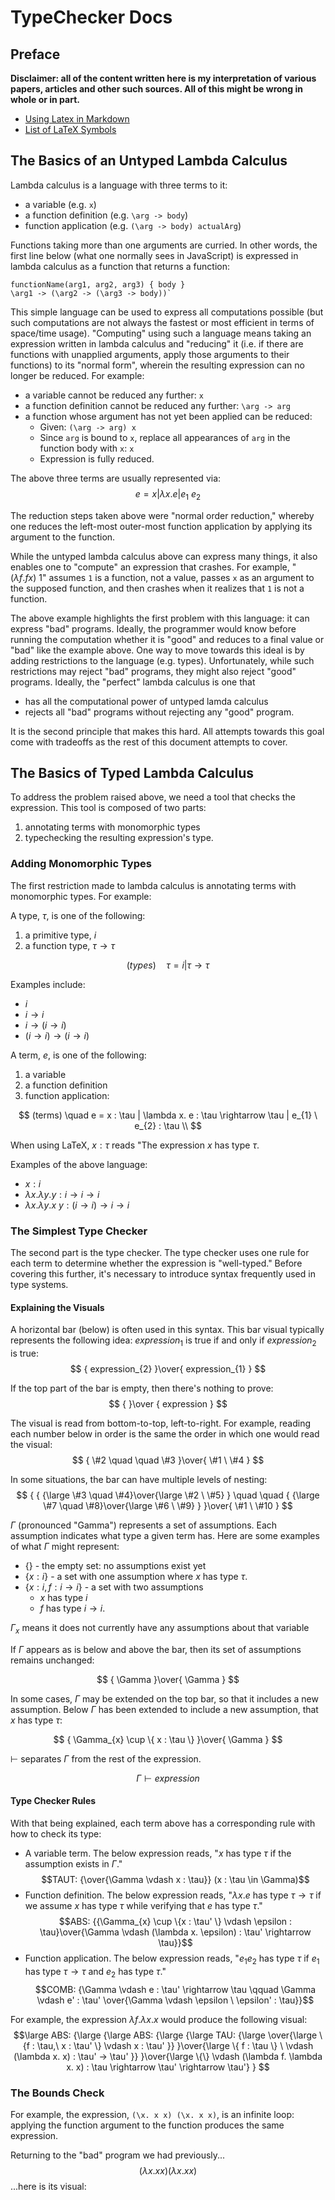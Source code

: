 # TypeChecker Docs

## Preface

**Disclaimer: all of the content written here is my interpretation of various papers, articles and other such sources. All of this might be wrong in whole or in part.**

- [Using Latex in Markdown](https://ashki23.github.io/markdown-latex.html#latex)
- [List of LaTeX Symbols](https://latex.wikia.org/wiki/List_of_LaTeX_symbols)

## The Basics of an Untyped Lambda Calculus

Lambda calculus is a language with three terms to it:
- a variable (e.g. `x`)
- a function definition (e.g. `\arg -> body`)
- function application (e.g. `(\arg -> body) actualArg`)

Functions taking more than one arguments are curried. In other words, the first line below (what one normally sees in JavaScript) is expressed in lambda calculus as a function that returns a function:
```
functionName(arg1, arg2, arg3) { body }
\arg1 -> (\arg2 -> (\arg3 -> body))`
```

This simple language can be used to express all computations possible (but such computations are not always the fastest or most efficient in terms of space/time usage). "Computing" using such a language means taking an expression written in lambda calculus and "reducing" it (i.e. if there are functions with unapplied arguments, apply those arguments to their functions) to its "normal form", wherein the resulting expression can no longer be reduced. For example:
- a variable cannot be reduced any further: `x`
- a function definition cannot be reduced any further: `\arg -> arg`
- a function whose argument has not yet been applied can be reduced:
    - Given: `(\arg -> arg) x`
    - Since `arg` is bound to `x`, replace all appearances of `arg` in the function body with `x`: `x`
    - Expression is fully reduced.

The above three terms are usually represented via:
$$
e = x | \lambda x. e | e_{1} \ e_{2}
$$

The reduction steps taken above were "normal order reduction," whereby one reduces the left-most outer-most function application by applying its argument to the function.

While the untyped lambda calculus above can express many things, it also enables one to "compute" an expression that crashes. For example, "$(\lambda f. f x) \ 1$" assumes `1` is a function, not a value, passes `x` as an argument to the supposed function, and then crashes when it realizes that `1` is not a function.

The above example highlights the first problem with this language: it can express "bad" programs. Ideally, the programmer would know before running the computation whether it is "good" and reduces to a final value or "bad" like the example above. One way to move towards this ideal is by adding restrictions to the language (e.g. types). Unfortunately, while such restrictions may reject "bad" programs, they might also reject "good" programs. Ideally, the "perfect" lambda calculus is one that
- has all the computational power of untyped lamda calculus
- rejects all "bad" programs without rejecting any "good" program.

It is the second principle that makes this hard. All attempts towards this goal come with tradeoffs as the rest of this document attempts to cover.

## The Basics of Typed Lambda Calculus

To address the problem raised above, we need a tool that checks the expression. This tool is composed of two parts:
1. annotating terms with monomorphic types
1. typechecking the resulting expression's type.

### Adding Monomorphic Types

The first restriction made to lambda calculus is annotating terms with monomorphic types. For example:

A type, $\tau$, is one of the following:
1. a primitive type, $i$
2. a function type, $\tau \rightarrow \tau$

$$
(types) \quad \tau = i | \tau \rightarrow \tau
$$

Examples include:
- $i$
- $i \rightarrow i$
- $i \rightarrow (i \rightarrow i)$
- $(i \rightarrow i) \rightarrow (i \rightarrow i)$

A term, $e$, is one of the following:
1. a variable
2. a function definition
3. function application:

$$
(terms) \quad e = x : \tau | \lambda x. e : \tau \rightarrow \tau | e_{1} \ e_{2} : \tau \\
$$

When using LaTeX, $x : \tau$ reads "The expression $x$ has type $\tau$.

Examples of the above language:
- $x : i$
- $\lambda x. \lambda y. y : i \rightarrow i \rightarrow i$
- $\lambda x. \lambda y. x \ y : (i \rightarrow i) \rightarrow i \rightarrow i$

### The Simplest Type Checker

The second part is the type checker. The type checker uses one rule for each term to determine whether the expression is "well-typed." Before covering this further, it's necessary to introduce syntax frequently used in type systems.

#### Explaining the Visuals

A horizontal bar (below) is often used in this syntax. This bar visual typically represents the following idea: $expression_{1}$ is true if and only if $expression_{2}$ is true:
$$
{
expression_{2}
}\over{
  expression_{1}
}
$$

If the top part of the bar is empty, then there's nothing to prove:
$$
{
}\over
{
  expression
}
$$

The visual is read from bottom-to-top, left-to-right. For example, reading each number below in order is the same the order in which one would read the visual:
$$
{
\#2 \quad \quad \#3
}\over{
  \#1 \ \#4
}
$$

In some situations, the bar can have multiple levels of nesting:
$$
{
{
  {\large \#3 \quad \#4}\over{\large \#2 \ \#5}
} \quad \quad {
  {\large \#7 \quad \#8}\over{\large \#6 \ \#9}
}
}\over{
  \#1 \ \#10
}
$$

$\Gamma$ (pronounced "Gamma") represents a set of assumptions. Each assumption indicates what type a given term has. Here are some examples of what $\Gamma$ might represent:
- $\{\}$ - the empty set: no assumptions exist yet
- $\{ x : i \}$ - a set with one assumption where $x$ has type $\tau$.
- $\{ x : i, f : i \rightarrow i \}$ - a set with two assumptions
  - $x$ has type $i$
  - $f$ has type $i \rightarrow i$.

$\Gamma_{x}$ means it does not currently have any assumptions about that variable

If $\Gamma$ appears as is below and above the bar, then its set of assumptions remains unchanged:

$$
{
\Gamma
}\over{
  \Gamma
}
$$

In some cases, $\Gamma$ may be extended on the top bar, so that it includes a new assumption. Below $\Gamma$ has been extended to include a new assumption, that $x$ has type $\tau$:

$$
{
\Gamma_{x} \cup \{ x : \tau \}
}\over{
  \Gamma
}
$$

$\vdash$ separates $\Gamma$ from the rest of the expression.

$$
\Gamma \vdash expression
$$

#### Type Checker Rules

With that being explained, each term above has a corresponding rule with how to check its type:

- A variable term. The below expression reads, "$x$ has type $\tau$ if the assumption exists in $\Gamma$."
    $$TAUT: {\over{\Gamma \vdash x : \tau}} (x : \tau \in \Gamma)$$
- Function definition. The below expression reads, "$\lambda x. e$ has type $\tau \rightarrow \tau$ if we assume $x$ has type $\tau$ while verifying that $e$ has type $\tau$."
    $$ABS: {{\Gamma_{x} \cup \{x : \tau' \} \vdash \epsilon : \tau}\over{\Gamma \vdash (\lambda x. \epsilon) : \tau' \rightarrow \tau}}$$
- Function application. The below expression reads, "$e_{1} e_{2}$ has type $\tau$ if $e_{1}$ has type $\tau \rightarrow \tau$ and $e_{2}$ has type $\tau$."
    $$COMB: {\Gamma \vdash e : \tau' \rightarrow \tau \qquad \Gamma \vdash e' : \tau' \over{\Gamma \vdash \epsilon \ \epsilon' : \tau}}$$

For example, the expression $\lambda f. \lambda x. x$ would produce the following visual:
$$\large
      ABS: {\large
        {\large ABS:
          {\large {\large TAU:
            {\large \over{\large
              \{f : \tau,\ x : \tau' \} \vdash x : \tau'
            }}
          }\over{\large
            \{ f : \tau \} \ \vdash (\lambda x. x) : \tau' -> \tau'
          }}
        }\over{\large
        \{\} \vdash (\lambda f. \lambda x. x) : \tau \rightarrow \tau' \rightarrow \tau'}
      }
      $$

### The Bounds Check

For example, the expression, `(\x. x x) (\x. x x)`, is an infinite loop: applying the function argument to the function produces the same expression.

Returning to the "bad" program we had previously...
$$
(\lambda x. x x) (\lambda x. x x)
$$
...here is its visual:

